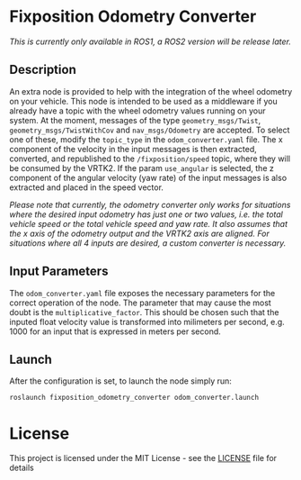 
# Fixposition Odometry Converter

_This is currently only available in ROS1, a ROS2 version will be release later._

## Description

An extra node is provided to help with the integration of the wheel odometry on your vehicle. This node is intended to be used as a middleware if you already have a topic with the wheel odometry values running on your system. At the moment, messages of the type `geometry_msgs/Twist`, `geometry_msgs/TwistWithCov` and `nav_msgs/Odometry` are accepted. To select one of these, modify the `topic_type` in the `odom_converter.yaml` file. The x component of the velocity in the input messages is then extracted, converted, and republished to the `/fixposition/speed` topic, where they will be consumed by the VRTK2. If the param `use_angular` is selected, the z component of the angular velocity (yaw rate) of the input messages is also extracted and placed in the speed vector.

_Please note that currently, the odometry converter only works for situations where the desired input odometry has just one or two values, i.e. the total vehicle speed or the total vehicle speed and yaw rate. It also assumes that the x axis of the odometry output and the VRTK2 axis are aligned. For situations where all 4 inputs are desired, a custom converter is necessary._

## Input Parameters

The `odom_converter.yaml` file exposes the necessary parameters for the correct operation of the node. The parameter that may cause the most doubt is the `multiplicative_factor`. This should be chosen such that the inputed float velocity value is transformed into milimeters per second, e.g. 1000 for an input that is expressed in meters per second.

## Launch

After the configuration is set, to launch the node simply run:

   `roslaunch fixposition_odometry_converter odom_converter.launch`

# License

This project is licensed under the MIT License - see the [LICENSE](LICENSE) file for details
